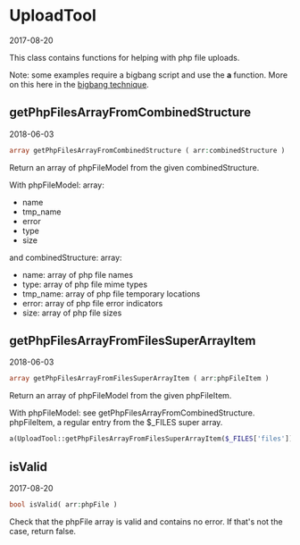 UploadTool
=====================
2017-08-20



This class contains functions for helping with php file uploads.




Note: 
some examples require a bigbang script and use the **a** function. More on this here in the [bigbang technique]( https://github.com/lingtalfi/TheScientist/blob/master/convention.portableAutoloader.eng.md ).





getPhpFilesArrayFromCombinedStructure
-----------
2018-06-03


```php
array getPhpFilesArrayFromCombinedStructure ( arr:combinedStructure )
```

Return an array of phpFileModel from the given combinedStructure.


With phpFileModel: array:
- name
- tmp_name
- error
- type
- size


and combinedStructure: array:
- name: array of php file names
- type: array of php file mime types
- tmp_name: array of php file temporary locations
- error: array of php file error indicators
- size: array of php file sizes



getPhpFilesArrayFromFilesSuperArrayItem
-----------
2018-06-03


```php
array getPhpFilesArrayFromFilesSuperArrayItem ( arr:phpFileItem )
```

Return an array of phpFileModel from the given phpFileItem.


With phpFileModel: see getPhpFilesArrayFromCombinedStructure.
phpFileItem, a regular entry from the $_FILES super array.


```php
a(UploadTool::getPhpFilesArrayFromFilesSuperArrayItem($_FILES['files']));
```







isValid
-----------
2017-08-20


```php
bool isValid( arr:phpFile )
```

Check that the phpFile array is valid and contains no error.
If that's not the case, return false.



